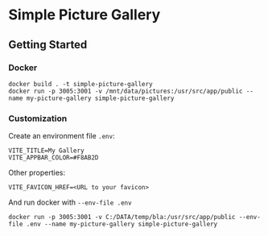 # Simple Picture Gallery

## Getting Started

### Docker

```shell
docker build . -t simple-picture-gallery
docker run -p 3005:3001 -v /mnt/data/pictures:/usr/src/app/public --name my-picture-gallery simple-picture-gallery
```

### Customization

Create an environment file `.env`:

```properties
VITE_TITLE=My Gallery
VITE_APPBAR_COLOR=#F8AB2D
```

Other properties:

```properties
VITE_FAVICON_HREF=<URL to your favicon>
```

And run docker with `--env-file .env`

```shell
docker run -p 3005:3001 -v C:/DATA/temp/bla:/usr/src/app/public --env-file .env --name my-picture-gallery simple-picture-gallery
```